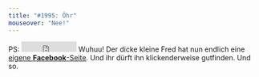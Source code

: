 ```yaml
---
title: "#1995: Öhr"
mouseover: "Nee!"
---
```

PS: <iframe src="http://www.facebook.com/plugins/like.php?href=http%3A%2F%2Fwww.facebook.com%2Fpages%2FFledermaus-F%C3%BCrst-Frederick-fon-Flatter%2F165442390173659&amp;layout=button_count&amp;show_faces=false&amp;width=80&amp;action=like&amp;colorscheme=light&amp;height=21" scrolling="no" frameborder="0" style="border:none; overflow:hidden; width:110px; height:21px;" allowTransparency="true"></iframe>
Wuhuu! Der dicke kleine Fred hat nun endlich eine <a href="http://www.facebook.com/pages/Fledermaus-F%C3%BCrst-Frederick-fon-Flatter/165442390173659">eigene <strong>Facebook</strong>-Seite</a>. Und ihr dürft ihn klickenderweise gutfinden.
Und so.

